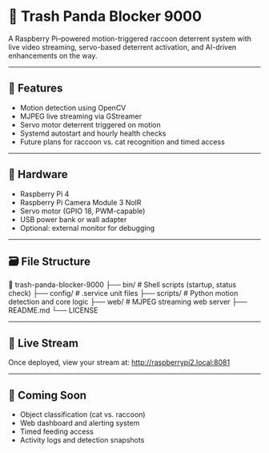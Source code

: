 # 🦝 Trash Panda Blocker 9000

A Raspberry Pi–powered motion-triggered raccoon deterrent system with live video streaming, servo-based deterrent activation, and AI-driven enhancements on the way.

---

## 🚀 Features

- Motion detection using OpenCV
- MJPEG live streaming via GStreamer
- Servo motor deterrent triggered on motion
- Systemd autostart and hourly health checks
- Future plans for raccoon vs. cat recognition and timed access

---

## 🧰 Hardware

- Raspberry Pi 4
- Raspberry Pi Camera Module 3 NoIR
- Servo motor (GPIO 18, PWM-capable)
- USB power bank or wall adapter
- Optional: external monitor for debugging

---

## 🗃️ File Structure
📁 trash-panda-blocker-9000
├── bin/                  # Shell scripts (startup, status check)
├── config/               # .service unit files
├── scripts/              # Python motion detection and core logic
├── web/                  # MJPEG streaming web server
├── README.md
└── LICENSE

---

## 📸 Live Stream

Once deployed, view your stream at:
http://raspberrypi2.local:8081

---

## 🧠 Coming Soon

- Object classification (cat vs. raccoon)
- Web dashboard and alerting system
- Timed feeding access
- Activity logs and detection snapshots

  
